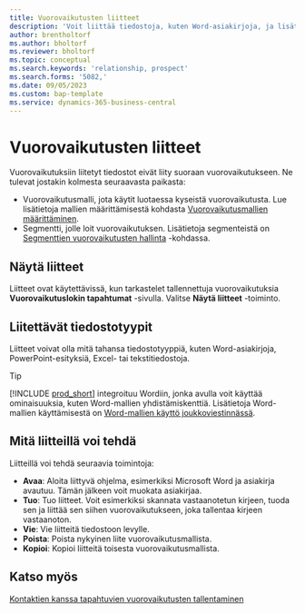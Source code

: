 ```yaml
---
title: Vuorovaikutusten liitteet
description: 'Voit liittää tiedostoja, kuten Word-asiakirjoja, ja lisätä vuorovaikutustietoja.'
author: brentholtorf
ms.author: bholtorf
ms.reviewer: bholtorf
ms.topic: conceptual
ms.search.keywords: 'relationship, prospect'
ms.search.forms: '5082,'
ms.date: 09/05/2023
ms.custom: bap-template
ms.service: dynamics-365-business-central
---
```

# <a name="attachments-for-interactions"></a>Vuorovaikutusten liitteet

Vuorovaikutuksiin liitetyt tiedostot eivät liity suoraan vuorovaikutukseen. Ne tulevat jostakin kolmesta seuraavasta paikasta:

* Vuorovaikutusmalli, jota käytit luotaessa kyseistä vuorovaikutusta. Lue lisätietoja mallien määrittämisestä kohdasta [Vuorovaikutusmallien määrittäminen](marketing-interactions.md#set-up-interaction-templates).
* Segmentti, jolle loit vuorovaikutuksen. Lisätietoja segmenteistä on [Segmenttien vuorovaikutusten hallinta](marketing-interaction-segments.md) -kohdassa.

## <a name="view-attachments"></a>Näytä liitteet

Liitteet ovat käytettävissä, kun tarkastelet tallennettuja vuorovaikutuksia **Vuorovaikutuslokin tapahtumat** -sivulla. Valitse **Näytä liitteet** -toiminto.

## <a name="types-of-files-you-can-attach"></a>Liitettävät tiedostotyypit

Liitteet voivat olla mitä tahansa tiedostotyyppiä, kuten Word-asiakirjoja, PowerPoint-esityksiä, Excel- tai tekstitiedostoja.

> [!TIP]
> [!INCLUDE [prod_short](includes/prod_short.md)] integroituu Wordiin, jonka avulla voit käyttää ominaisuuksia, kuten Word-mallien yhdistämiskenttiä. Lisätietoja Word-mallien käyttämisestä on [Word-mallien käyttö joukkoviestinnässä](ui-mail-merge.md).

## <a name="what-you-can-do-with-attachments"></a>Mitä liitteillä voi tehdä

Liitteillä voi tehdä seuraavia toimintoja:

* **Avaa**: Aloita liittyvä ohjelma, esimerkiksi Microsoft Word ja asiakirja avautuu. Tämän jälkeen voit muokata asiakirjaa.
* **Tuo**: Tuo liitteet. Voit esimerkiksi skannata vastaanotetun kirjeen, tuoda sen ja liittää sen siihen vuorovaikutukseen, joka tallentaa kirjeen vastaanoton.
* **Vie**: Vie liitteitä tiedostoon levylle.
* **Poista**: Poista nykyinen liite vuorovaikutusmallista.
* **Kopioi**: Kopioi liitteitä toisesta vuorovaikutusmallista.

## <a name="see-also"></a>Katso myös

[Kontaktien kanssa tapahtuvien vuorovaikutusten tallentaminen](marketing-interactions.md)  
